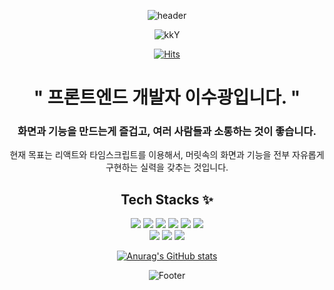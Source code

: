 <div align="center">
  
![header](https://capsule-render.vercel.app/api?type=Waving&color=auto&height=150&section=header&text=🥸%20Front-End%20Soo&fontSize=30&animation=twinkling&fontAlign=50&fontAlignY=30) 
  
![kkY](https://user-images.githubusercontent.com/103011139/170854257-d5c3b421-a9dd-4efe-8b54-413be8fc3040.gif)
  
[![Hits](https://hits.seeyoufarm.com/api/count/incr/badge.svg?url=https%3A%2F%2Fgithub.com%2Fsooboi&count_bg=%23B166CD&title_bg=%23C96D6D&icon=&icon_color=%23E7E7E7&title=hits&edge_flat=false)](https://hits.seeyoufarm.com)
  
# " 프론트엔드 개발자 이수광입니다. " 
### 화면과 기능을 만드는게 즐겁고, 여러 사람들과 소통하는 것이 좋습니다.
현재 목표는 리액트와 타임스크립트를 이용해서, 머릿속의 화면과 기능을 전부 자유롭게 구현하는 실력을 갖추는 것입니다.


## Tech Stacks ✨
<img src="https://img.shields.io/badge/HTML-green?style=for-the-badge&logo=HTML5&logoColor=black"> <img src="https://img.shields.io/badge/CSS-orange?style=for-the-badge&logo=CSS3&logoColor=black"> 
<img src="https://img.shields.io/badge/Sass-CC6699?style=for-the-badge&logo=Sass&logoColor=black"> 
<img src="https://img.shields.io/badge/JS-yellow?style=for-the-badge&logo=JavaScript&logoColor=black">
<img src="https://img.shields.io/badge/StlyedComponents-DB7093?style=for-the-badge&logo=StyledComponents&logoColor=white"> 
<img src="https://img.shields.io/badge/React-blue?style=for-the-badge&logo=React&logoColor=black"> <br>
<img src="https://img.shields.io/badge/Slack-purple?style=for-the-badge&logo=Slack&logoColor=black">
<img src="https://img.shields.io/badge/Notion-red?style=for-the-badge&logo=Notion&logoColor=black"> 
<img src="https://img.shields.io/badge/Github-blck?style=for-the-badge&logo=Github&logoColor=black"> 

[![Anurag's GitHub stats](https://github-readme-stats.vercel.app/api?username=sooboi)](https://github.com/anuraghazra/github-readme-stats)








![Footer](https://capsule-render.vercel.app/api?type=waving&color=auto&height=100&section=footer)

</div>
<!--
**sooboi/sooboi** is a ✨ _special_ ✨ repository because its `README.md` (this file) appears on your GitHub profile.

Here are some ideas to get you started:

- 🔭 I’m currently working on ...
- 🌱 I’m currently learning ...
- 👯 I’m looking to collaborate on ...
- 🤔 I’m looking for help with ...
- 💬 Ask me about ...
- 📫 How to reach me: ...
- 😄 Pronouns: ...
- ⚡ Fun fact: ...
-->
